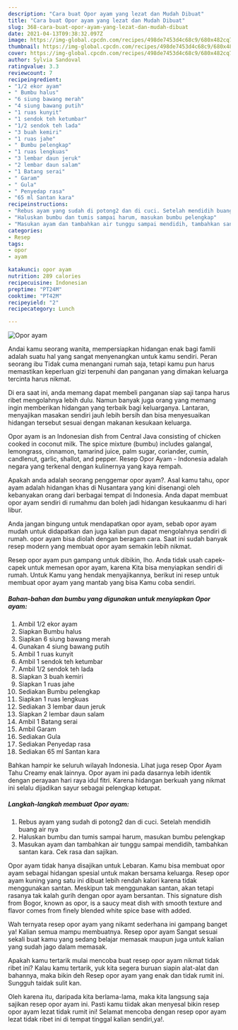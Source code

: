 ```yaml
---
description: "Cara buat Opor ayam yang lezat dan Mudah Dibuat"
title: "Cara buat Opor ayam yang lezat dan Mudah Dibuat"
slug: 368-cara-buat-opor-ayam-yang-lezat-dan-mudah-dibuat
date: 2021-04-13T09:38:32.097Z
image: https://img-global.cpcdn.com/recipes/498de7453d4c68c9/680x482cq70/opor-ayam-foto-resep-utama.jpg
thumbnail: https://img-global.cpcdn.com/recipes/498de7453d4c68c9/680x482cq70/opor-ayam-foto-resep-utama.jpg
cover: https://img-global.cpcdn.com/recipes/498de7453d4c68c9/680x482cq70/opor-ayam-foto-resep-utama.jpg
author: Sylvia Sandoval
ratingvalue: 3.3
reviewcount: 7
recipeingredient:
- "1/2 ekor ayam"
- " Bumbu halus"
- "6 siung bawang merah"
- "4 siung bawang putih"
- "1 ruas kunyit"
- "1 sendok teh ketumbar"
- "1/2 sendok teh lada"
- "3 buah kemiri"
- "1 ruas jahe"
- " Bumbu pelengkap"
- "1 ruas lengkuas"
- "3 lembar daun jeruk"
- "2 lembar daun salam"
- "1 Batang serai"
- " Garam"
- " Gula"
- " Penyedap rasa"
- "65 ml Santan kara"
recipeinstructions:
- "Rebus ayam yang sudah di potong2 dan di cuci. Setelah mendidih buang air nya"
- "Haluskan bumbu dan tumis sampai harum, masukan bumbu pelengkap"
- "Masukan ayam dan tambahkan air tunggu sampai mendidih, tambahkan santan kara. Cek rasa dan sajikan."
categories:
- Resep
tags:
- opor
- ayam

katakunci: opor ayam 
nutrition: 289 calories
recipecuisine: Indonesian
preptime: "PT24M"
cooktime: "PT42M"
recipeyield: "2"
recipecategory: Lunch

---
```



![Opor ayam](https://img-global.cpcdn.com/recipes/498de7453d4c68c9/680x482cq70/opor-ayam-foto-resep-utama.jpg)

Andai kamu seorang wanita, mempersiapkan hidangan enak bagi famili adalah suatu hal yang sangat menyenangkan untuk kamu sendiri. Peran seorang ibu Tidak cuma menangani rumah saja, tetapi kamu pun harus memastikan keperluan gizi terpenuhi dan panganan yang dimakan keluarga tercinta harus nikmat.

Di era  saat ini, anda memang dapat membeli panganan siap saji tanpa harus ribet mengolahnya lebih dulu. Namun banyak juga orang yang memang ingin memberikan hidangan yang terbaik bagi keluarganya. Lantaran, menyajikan masakan sendiri jauh lebih bersih dan bisa menyesuaikan hidangan tersebut sesuai dengan makanan kesukaan keluarga. 

Opor ayam is an Indonesian dish from Central Java consisting of chicken cooked in coconut milk. The spice mixture (bumbu) includes galangal, lemongrass, cinnamon, tamarind juice, palm sugar, coriander, cumin, candlenut, garlic, shallot, and pepper. Resep Opor Ayam - Indonesia adalah negara yang terkenal dengan kulinernya yang kaya rempah.

Apakah anda adalah seorang penggemar opor ayam?. Asal kamu tahu, opor ayam adalah hidangan khas di Nusantara yang kini disenangi oleh kebanyakan orang dari berbagai tempat di Indonesia. Anda dapat membuat opor ayam sendiri di rumahmu dan boleh jadi hidangan kesukaanmu di hari libur.

Anda jangan bingung untuk mendapatkan opor ayam, sebab opor ayam mudah untuk didapatkan dan juga kalian pun dapat mengolahnya sendiri di rumah. opor ayam bisa diolah dengan beragam cara. Saat ini sudah banyak resep modern yang membuat opor ayam semakin lebih nikmat.

Resep opor ayam pun gampang untuk dibikin, lho. Anda tidak usah capek-capek untuk memesan opor ayam, karena Kita bisa menyiapkan sendiri di rumah. Untuk Kamu yang hendak menyajikannya, berikut ini resep untuk membuat opor ayam yang mantab yang bisa Kamu coba sendiri.

<!--inarticleads1-->

##### Bahan-bahan dan bumbu yang digunakan untuk menyiapkan Opor ayam:

1. Ambil 1/2 ekor ayam
1. Siapkan  Bumbu halus
1. Siapkan 6 siung bawang merah
1. Gunakan 4 siung bawang putih
1. Ambil 1 ruas kunyit
1. Ambil 1 sendok teh ketumbar
1. Ambil 1/2 sendok teh lada
1. Siapkan 3 buah kemiri
1. Siapkan 1 ruas jahe
1. Sediakan  Bumbu pelengkap
1. Siapkan 1 ruas lengkuas
1. Sediakan 3 lembar daun jeruk
1. Siapkan 2 lembar daun salam
1. Ambil 1 Batang serai
1. Ambil  Garam
1. Sediakan  Gula
1. Sediakan  Penyedap rasa
1. Sediakan 65 ml Santan kara


Bahkan hampir ke seluruh wilayah Indonesia. Lihat juga resep Opor Ayam Tahu Creamy enak lainnya. Opor ayam ini pada dasarnya lebih identik dengan perayaan hari raya idul fitri. Karena hidangan berkuah yang nikmat ini selalu dijadikan sayur sebagai pelengkap ketupat. 

<!--inarticleads2-->

##### Langkah-langkah membuat Opor ayam:

1. Rebus ayam yang sudah di potong2 dan di cuci. Setelah mendidih buang air nya
1. Haluskan bumbu dan tumis sampai harum, masukan bumbu pelengkap
1. Masukan ayam dan tambahkan air tunggu sampai mendidih, tambahkan santan kara. Cek rasa dan sajikan.


Opor ayam tidak hanya disajikan untuk Lebaran. Kamu bisa membuat opor ayam sebagai hidangan spesial untuk makan bersama keluarga. Resep opor ayam kuning yang satu ini dibuat lebih rendah kalori karena tidak menggunakan santan. Meskipun tak menggunakan santan, akan tetapi rasanya tak kalah gurih dengan opor ayam bersantan. This signature dish from Bogor, known as opor, is a saucy meat dish with smooth texture and flavor comes from finely blended white spice base with added. 

Wah ternyata resep opor ayam yang nikamt sederhana ini gampang banget ya! Kalian semua mampu membuatnya. Resep opor ayam Sangat sesuai sekali buat kamu yang sedang belajar memasak maupun juga untuk kalian yang sudah jago dalam memasak.

Apakah kamu tertarik mulai mencoba buat resep opor ayam nikmat tidak ribet ini? Kalau kamu tertarik, yuk kita segera buruan siapin alat-alat dan bahannya, maka bikin deh Resep opor ayam yang enak dan tidak rumit ini. Sungguh taidak sulit kan. 

Oleh karena itu, daripada kita berlama-lama, maka kita langsung saja sajikan resep opor ayam ini. Pasti kamu tiidak akan menyesal bikin resep opor ayam lezat tidak rumit ini! Selamat mencoba dengan resep opor ayam lezat tidak ribet ini di tempat tinggal kalian sendiri,ya!.


